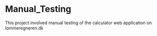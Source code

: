 # Manual_Testing
This project involved manual testing of the calculator web application on lommeregneren.dk
